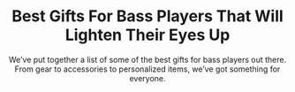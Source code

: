 ---
layout: post
title: Best Gifts For Bass Players That Will Lighten Their Eyes Up
subtitle: We’ve put together a list of some of the best gifts for bass players out there. From gear to accessories to personalized items, we’ve got something for everyone.
header-img: "img/post/2023/09/copied/medium_best_gifts_for_bass_players_fcb3ad7dee.jpg"
header-style: text
permalink: "/gifts-bass-players/"
catalog: true
tags:
  - Recipients 
  - Men
---  